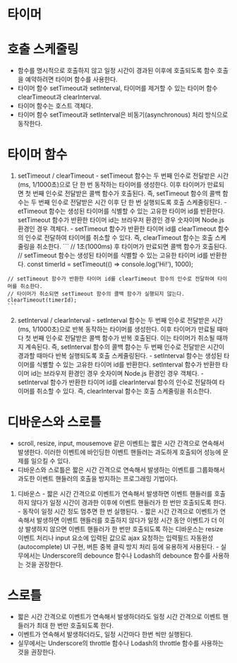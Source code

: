 # 타이머
# 호출 스케줄링
  - 함수를 명시적으로 호출하지 않고 일정 시간이 경과된 이후에 호출되도록 함수 호출을 예약하려면 타이머 함수를 사용한다.
  - 타이머 함수 setTimeout과 setInterval, 타이머를 제거할 수 있는 타이머 함수 clearTimeout과 clearInterval.
  - 타이머 함수는 호스트 객체다.
  - 타이머 함수 setTimeout과 setInterval은 비동기(asynchronous) 처리 방식으로 동작한다.
# 타이머 함수
  1. setTimeout / clearTimeout
    - setTimeout 함수는 두 번째 인수로 전달받은 시간(ms, 1/1000초)으로 단 한 번 동작하는 타이머를 생성한다. 이후 타이머가 만료되면 첫 번째 인수로 전달받은 콜백 함수가 호출된다. 즉, setTimeout 함수의 콜백 함수는 두 번째 인수로 전달받은 시간 이후 단 한 번 실행되도록 호출 스케줄링된다.
    - etTimeout 함수는 생성된 타이머를 식별할 수 있는 고유한 타이머 id를 반환한다. setTimeout 함수가 반환한 타이머 id는 브라우저 환경인 경우 숫자이며 Node.js 환경인 경우 객체다.
    - setTimeout 함수가 반환한 타이머 id를 clearTimeout 함수의 인수로 전달하여 타이머를 취소할 수 있다. 즉, clearTimeout 함수는 호출 스케줄링을 취소한다.
    ```
    // 1초(1000ms) 후 타이머가 만료되면 콜백 함수가 호출된다.
    // setTimeout 함수는 생성된 타이머를 식별할 수 있는 고유한 타이머 id를 반환한다.
    const timerId = setTimeout(() => console.log('Hi!'), 1000);

    // setTimeout 함수가 반환한 타이머 id를 clearTimeout 함수의 인수로 전달하여 타이머를 취소한다.
    // 타이머가 취소되면 setTimeout 함수의 콜백 함수가 실행되지 않는다.
    clearTimeout(timerId);
    ```
  2. setInterval / clearInterval
    - setInterval 함수는 두 번째 인수로 전달받은 시간(ms, 1/1000초)으로 반복 동작하는 타이머를 생성한다. 이후 타이머가 만료될 때마다 첫 번째 인수로 전달받은 콜백 함수가 반복 호출된다. 이는 타이머가 취소될 때까지 계속된다. 즉, setInterval 함수의 콜백 함수는 두 번째 인수로 전달받은 시간이 경과할 때마다 반복 실행되도록 호출 스케줄링된다.
    - setInterval 함수는 생성된 타이머를 식별할 수 있는 고유한 타이머 id를 반환한다. setInterval 함수가 반환한 타이머 id는 브라우저 환경인 경우 숫자이며 Node.js 환경인 경우 객체다.
    - setInterval 함수가 반환한 타이머 id를 clearInterval 함수의 인수로 전달하여 타이머를 취소할 수 있다. 즉, clearInterval 함수는 호출 스케줄링을 취소한다.
# 디바운스와 스로틀
  - scroll, resize, input, mousemove 같은 이벤트는 짧은 시간 간격으로 연속해서 발생한다. 이러한 이벤트에 바인딩한 이벤트 핸들러는 과도하게 호출되어 성능에 문제를 일으킬 수 있다.
  - 디바운스와 스로틀은 짧은 시간 간격으로 연속해서 발생하는 이벤트를 그룹화해서 과도한 이벤트 핸들러의 호출을 방지하는 프로그래밍 기법이다.
  1. 디바운스
    - 짧은 시간 간격으로 이벤트가 연속해서 발생하면 이벤트 핸들러를 호출하지 않다가 일정 시간이 경과한 이후에 이벤트 핸들러가 한 번만 호출되도록 한다.
    - 동작이 일정 시간 정도 멈추면 한 번 실행된다.
    - 짧은 시간 간격으로 이벤트가 연속해서 발생하면 이벤트 핸들러를 호출하지 않다가 일정 시간 동안 이벤트가 더 이상 발생하지 않으면 이벤트 핸들러가 한 번만 호출되도록 하는 디바운스는 resize 이벤트 처리나 input 요소에 입력된 값으로 ajax 요청하는 입력필드 자동완성(autocomplete) UI 구현, 버튼 중복 클릭 방지 처리 등에 유용하게 사용된다.
    - 실무에서는 Underscore의 debounce 함수나 Lodash의 debounce 함수를 사용하는 것을 권장한다.
# 스로틀
  - 짧은 시간 간격으로 이벤트가 연속해서 발생하더라도 일정 시간 간격으로 이벤트 핸들러가 최대 한 번만 호출되도록 한다.
  - 이벤트가 연속해서 발생하더라도, 일정 시간마다 한번 씩만 실행된다.
  - 실무에서는 Underscore의 throttle 함수나 Lodash의 throttle 함수를 사용하는 것을 권장한다.